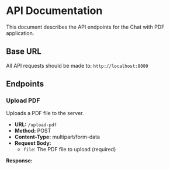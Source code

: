 # API Documentation

This document describes the API endpoints for the Chat with PDF application.

## Base URL

All API requests should be made to: `http://localhost:8000`

## Endpoints

### Upload PDF

Uploads a PDF file to the server.

- **URL:** `/upload-pdf`
- **Method:** POST
- **Content-Type:** multipart/form-data
- **Request Body:**
  - `file`: The PDF file to upload (required)

**Response:**
